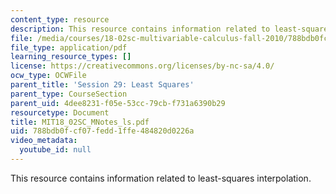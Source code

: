 ```yaml
---
content_type: resource
description: This resource contains information related to least-squares interpolation.
file: /media/courses/18-02sc-multivariable-calculus-fall-2010/788bdb0fcf07fedd1ffe484820d0226a_MIT18_02SC_MNotes_ls.pdf
file_type: application/pdf
learning_resource_types: []
license: https://creativecommons.org/licenses/by-nc-sa/4.0/
ocw_type: OCWFile
parent_title: 'Session 29: Least Squares'
parent_type: CourseSection
parent_uid: 4dee8231-f05e-53cc-79cb-f731a6390b29
resourcetype: Document
title: MIT18_02SC_MNotes_ls.pdf
uid: 788bdb0f-cf07-fedd-1ffe-484820d0226a
video_metadata:
  youtube_id: null
---
```

This resource contains information related to least-squares interpolation.